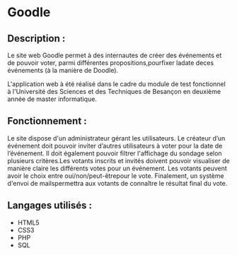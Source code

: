 # Goodle




## Description :
Le  site  web Goodle permet  à  des  internautes  de  créer  des  événements  et  de pouvoir voter, parmi différentes propositions,pourfixer ladate deces événements (à la manière de Doodle).

L'application web à été réalisé dans le cadre du module de test fonctionnel à l'Université des Sciences et des Techniques de Besançon en deuxième année de master informatique.

## Fonctionnement :
Le site dispose d'un administrateur gérant  les utilisateurs. Le créateur d’un événement doit  pouvoir  inviter  d’autres  utilisateurs  à  voter  pour  la  date  de  l’événement.  Il doit également  pouvoir  filtrer  l'affichage  du  sondage  selon  plusieurs  critères.Les  votants inscrits et invités doivent pouvoir visualiser de manière claire les différents votes pour un événement.  Les  votants  peuvent  avoir  le  choix  entre oui/non/peut-êtrepour  le  vote. Finalement, un système d'envoi de mailspermettra aux votants de connaître le résultat final du vote.

## Langages utilisés : 

+ HTML5
+ CSS3
+ PHP
+ SQL
